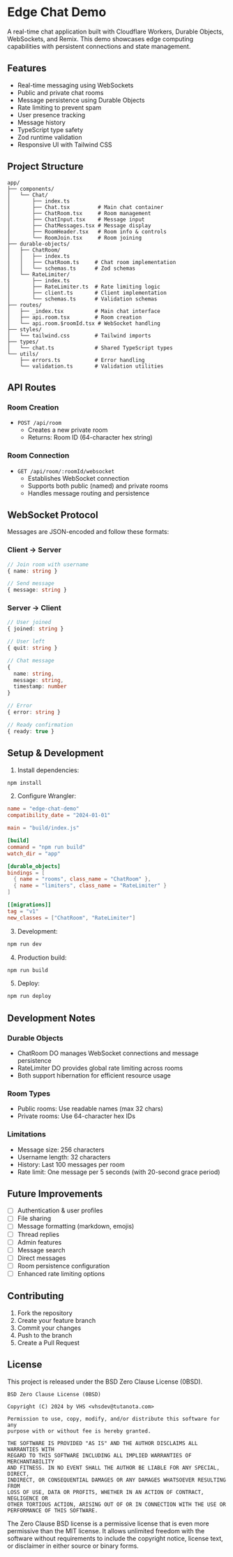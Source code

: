 # Edge Chat Demo

A real-time chat application built with Cloudflare Workers, Durable Objects, WebSockets, and Remix. This demo showcases edge computing capabilities with persistent connections and state management.

## Features

- Real-time messaging using WebSockets
- Public and private chat rooms
- Message persistence using Durable Objects
- Rate limiting to prevent spam
- User presence tracking
- Message history
- TypeScript type safety
- Zod runtime validation
- Responsive UI with Tailwind CSS

## Project Structure

```
app/
├── components/
│   └── Chat/
│       ├── index.ts
│       ├── Chat.tsx         # Main chat container
│       ├── ChatRoom.tsx     # Room management
│       ├── ChatInput.tsx    # Message input
│       ├── ChatMessages.tsx # Message display
│       ├── RoomHeader.tsx   # Room info & controls
│       └── RoomJoin.tsx     # Room joining
├── durable-objects/
│   ├── ChatRoom/
│   │   ├── index.ts
│   │   ├── ChatRoom.ts     # Chat room implementation
│   │   └── schemas.ts      # Zod schemas
│   └── RateLimiter/
│       ├── index.ts
│       ├── RateLimiter.ts  # Rate limiting logic
│       ├── client.ts       # Client implementation
│       └── schemas.ts      # Validation schemas
├── routes/
│   ├── _index.tsx          # Main chat interface
│   ├── api.room.tsx        # Room creation
│   └── api.room.$roomId.tsx # WebSocket handling
├── styles/
│   └── tailwind.css        # Tailwind imports
├── types/
│   └── chat.ts             # Shared TypeScript types
└── utils/
    ├── errors.ts           # Error handling
    └── validation.ts       # Validation utilities
```

## API Routes

### Room Creation
- `POST /api/room`
   - Creates a new private room
   - Returns: Room ID (64-character hex string)

### Room Connection
- `GET /api/room/:roomId/websocket`
   - Establishes WebSocket connection
   - Supports both public (named) and private rooms
   - Handles message routing and persistence

## WebSocket Protocol

Messages are JSON-encoded and follow these formats:

### Client → Server
```typescript
// Join room with username
{ name: string }

// Send message
{ message: string }
```

### Server → Client
```typescript
// User joined
{ joined: string }

// User left
{ quit: string }

// Chat message
{ 
  name: string,
  message: string,
  timestamp: number 
}

// Error
{ error: string }

// Ready confirmation
{ ready: true }
```

## Setup & Development

1. Install dependencies:
```bash
npm install
```

2. Configure Wrangler:
```toml
name = "edge-chat-demo"
compatibility_date = "2024-01-01"

main = "build/index.js"

[build]
command = "npm run build"
watch_dir = "app"

[durable_objects]
bindings = [
  { name = "rooms", class_name = "ChatRoom" },
  { name = "limiters", class_name = "RateLimiter" }
]

[[migrations]]
tag = "v1"
new_classes = ["ChatRoom", "RateLimiter"]
```

3. Development:
```bash
npm run dev
```

4. Production build:
```bash
npm run build
```

5. Deploy:
```bash
npm run deploy
```

## Development Notes

### Durable Objects
- ChatRoom DO manages WebSocket connections and message persistence
- RateLimiter DO provides global rate limiting across rooms
- Both support hibernation for efficient resource usage

### Room Types
- Public rooms: Use readable names (max 32 chars)
- Private rooms: Use 64-character hex IDs

### Limitations
- Message size: 256 characters
- Username length: 32 characters
- History: Last 100 messages per room
- Rate limit: One message per 5 seconds (with 20-second grace period)

## Future Improvements

- [ ] Authentication & user profiles
- [ ] File sharing
- [ ] Message formatting (markdown, emojis)
- [ ] Thread replies
- [ ] Admin features
- [ ] Message search
- [ ] Direct messages
- [ ] Room persistence configuration
- [ ] Enhanced rate limiting options

## Contributing

1. Fork the repository
2. Create your feature branch
3. Commit your changes
4. Push to the branch
5. Create a Pull Request

## License

This project is released under the BSD Zero Clause License (0BSD).

```
BSD Zero Clause License (0BSD)

Copyright (C) 2024 by VHS <vhsdev@tutanota.com>

Permission to use, copy, modify, and/or distribute this software for any
purpose with or without fee is hereby granted.

THE SOFTWARE IS PROVIDED "AS IS" AND THE AUTHOR DISCLAIMS ALL WARRANTIES WITH
REGARD TO THIS SOFTWARE INCLUDING ALL IMPLIED WARRANTIES OF MERCHANTABILITY
AND FITNESS. IN NO EVENT SHALL THE AUTHOR BE LIABLE FOR ANY SPECIAL, DIRECT,
INDIRECT, OR CONSEQUENTIAL DAMAGES OR ANY DAMAGES WHATSOEVER RESULTING FROM
LOSS OF USE, DATA OR PROFITS, WHETHER IN AN ACTION OF CONTRACT, NEGLIGENCE OR
OTHER TORTIOUS ACTION, ARISING OUT OF OR IN CONNECTION WITH THE USE OR
PERFORMANCE OF THIS SOFTWARE.
```

The Zero Clause BSD license is a permissive license that is even more permissive than the MIT license. It allows unlimited freedom with the software without requirements to include the copyright notice, license text, or disclaimer in either source or binary forms.

